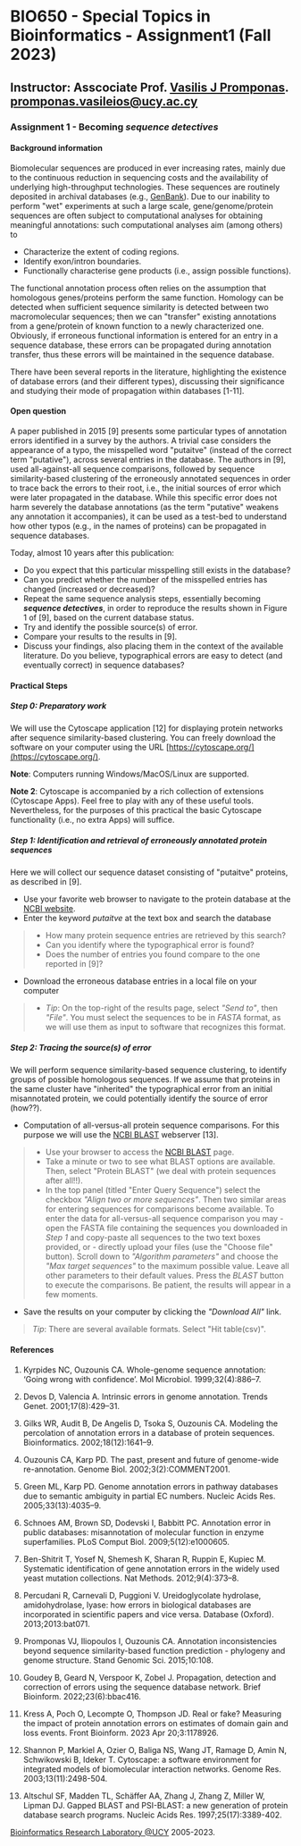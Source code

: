 # BIO650 - Special Topics in Bioinformatics - Assignment1 (Fall 2023)

## Instructor: Asscociate Prof. [Vasilis J Promponas](https://www.ucy.ac.cy/dir/el/component/comprofiler/userprofile/vprobon). [promponas.vasileios@ucy.ac.cy](mailto:promponas.vasileios@ucy.ac.cy)

### Assignment 1 - Becoming ***sequence detectives***


#### Background information
Biomolecular sequences are produced in ever increasing rates, mainly due to the continuous reduction in sequencing costs and the availability of underlying high-throughput technologies. These sequences are routinely deposited in archival databases (e.g., [GenBank](https://www.ncbi.nlm.nih.gov/genbank/)). 
Due to our inability to perform "wet" experiments at such a large scale, gene/genome/protein sequences are often subject to computational analyses for obtaining meaningful annotations: such computational analyses aim (among others) to 
- Characterize the extent of coding regions.
- Identify exon/intron boundaries.
- Functionally characterise gene products (i.e., assign possible functions).

The functional annotation process often relies on the assumption that homologous genes/proteins perform the same function. Homology can be detected when sufficient sequence similarity is detected between two macromolecular sequences; 
then we can "transfer" existing annotations from a gene/protein of known function to a newly characterized one. Obviously, if erroneous functional information is entered for an entry in a sequence database, these errors can be propagated during annotation transfer, thus these errors will be maintained in the sequence database.

There have been several reports in the literature, highlighting the existence of database errors (and their different types), discussing their significance and studying their mode of propagation within databases [1-11].

#### Open question
A paper published in 2015 [9] presents some particular types of annotation errors identified in a survey by the authors. A trivial case considers the appearance of a typo, the misspelled word "putaitve" (instead of the correct term "putative"), across several entries in the database. The authors in [9], used all-against-all sequence comparisons, followed by sequence similarity-based clustering of the erroneously annotated sequences in order to trace back the errors to their root, i.e., the initial sources of error which were later propagated in the database. While this specific error does not harm severely the database annotations (as the term "putative" weakens any annotation it accompanies), it can be used as a test-bed to understand how other typos (e.g., in the names of proteins) can be propagated in sequence databases.

Today, almost 10 years after this publication: 
- Do you expect that this particular misspelling still exists in the database? 
- Can you predict whether the number of the misspelled entries has changed (increased or decreased)?
- Repeat the same sequence analysis steps, essentially becoming ***sequence detectives***, in order to reproduce the results shown in Figure 1 of [9], based on the current database status.
- Try and identify the possible source(s) of error.
- Compare your results to the results in [9].
- Discuss your findings, also placing them in the context of the available literature. Do you believe, typographical errors are easy to detect (and eventually correct) in sequence databases?


#### Practical Steps

##### Step 0: Preparatory work
We will use the Cytoscape application [12] for displaying protein networks after sequence similarity-based clustering. You can freely download the software on your computer using the URL [https://cytoscape.org/](https://cytoscape.org/). 

**Note**: Computers running Windows/MacOS/Linux are supported.

**Note 2**: Cytoscape is accompanied by a rich collection of extensions (Cytoscape Apps). Feel free to play with any of these useful tools. Nevertheless, for the purposes of this practical the basic Cytoscape functionality (i.e., no extra Apps) will suffice.

##### Step 1: Identification and retrieval of erroneously annotated protein sequences
Here we will collect our sequence dataset consisting of "putaitve" proteins, as described in [9].

- Use your favorite web browser to navigate to the protein database at the [NCBI website](https://www.ncbi.nlm.nih.gov/protein).
- Enter the keyword *putaitve* at the text box and search the database
> * How many protein sequence entries are retrieved by this search?
> * Can you identify where the typographical error is found?
> * Does the number of entries you found compare to the one reported in [9]?
- Download the erroneous database entries in a local file on your computer
> * *Tip*: On the top-right of the results page, select *"Send to"*, then *"File"*. You must select the sequences to be in *FASTA* format, as we will use them as input to software that recognizes this format.

##### Step 2: Tracing the source(s) of error
We will perform sequence similarity-based sequence clustering, to identify groups of possible homologous sequences. If we assume that proteins in the same cluster have "inherited" the typographical error from an initial misannotated protein, we could potentially identify the source of error (how??).

- Computation of all-versus-all protein sequence comparisons. For this purpose we will use the [NCBI BLAST](https://blast.ncbi.nlm.nih.gov/Blast.cgi) webserver [13].
> * Use your browser to access the [NCBI BLAST](https://blast.ncbi.nlm.nih.gov/Blast.cgi) page.
> * Take a minute or two to see what BLAST options are available. Then, select "Protein BLAST" (we deal with protein sequences after all!!).
> * In the top panel (titled "Enter Query Sequence") select the checkbox *"Align two or more sequences"*. Then two similar areas for entering sequences for comparisons become available.
> To enter the data for all-versus-all sequence comparison you may
	- open the FASTA file containing the sequences you downloaded in *Step 1* and copy-paste all sequences to the two text boxes provided, or
	- directly upload your files (use the "Choose file" button).
> Scroll down to *"Algorithm parameters"* and choose the *"Max target sequences"* to the maximum possible value. Leave all other parameters to their default values. 
> Press the *BLAST* button to execute the comparisons. Be patient, the results will appear in a few moments.
- Save the results on your computer by clicking the *"Download All"* link.
> *Tip*: There are several available formats. Select "Hit table(csv)". 

#### References

1. Kyrpides NC, Ouzounis CA. Whole-genome sequence annotation: ‘Going wrong with confidence’. Mol Microbiol. 1999;32(4):886–7.

2. Devos D, Valencia A. Intrinsic errors in genome annotation. Trends Genet. 2001;17(8):429–31.

3. Gilks WR, Audit B, De Angelis D, Tsoka S, Ouzounis CA. Modeling the percolation of annotation errors in a database of protein sequences. Bioinformatics. 2002;18(12):1641–9.

4. Ouzounis CA, Karp PD. The past, present and future of genome-wide re-annotation. Genome Biol. 2002;3(2):COMMENT2001.

5. Green ML, Karp PD. Genome annotation errors in pathway databases due to semantic ambiguity in partial EC numbers. Nucleic Acids Res. 2005;33(13):4035–9.

6. Schnoes AM, Brown SD, Dodevski I, Babbitt PC. Annotation error in public databases: misannotation of molecular function in enzyme superfamilies. PLoS Comput Biol. 2009;5(12):e1000605.

7. Ben-Shitrit T, Yosef N, Shemesh K, Sharan R, Ruppin E, Kupiec M. Systematic identification of gene annotation errors in the widely used yeast mutation collections. Nat Methods. 2012;9(4):373–8.

8. Percudani R, Carnevali D, Puggioni V. Ureidoglycolate hydrolase, amidohydrolase, lyase: how errors in biological databases are incorporated in scientific papers and vice versa. Database (Oxford). 2013;2013:bat071.

9. Promponas VJ, Iliopoulos I, Ouzounis CA. Annotation inconsistencies beyond sequence similarity-based function prediction - phylogeny and genome structure. Stand Genomic Sci. 2015;10:108. 

10. Goudey B, Geard N, Verspoor K, Zobel J. Propagation, detection and correction of errors using the sequence database network. Brief Bioinform. 2022;23(6):bbac416.

11. Kress A, Poch O, Lecompte O, Thompson JD. Real or fake? Measuring the impact of protein annotation errors on estimates of domain gain and loss events. Front Bioinform. 2023 Apr 20;3:1178926.

12. Shannon P, Markiel A, Ozier O, Baliga NS, Wang JT, Ramage D, Amin N, Schwikowski B, Ideker T. Cytoscape: a software environment for integrated models of biomolecular interaction networks. Genome Res. 2003;13(11):2498-504.

13. Altschul SF, Madden TL, Schäffer AA, Zhang J, Zhang Z, Miller W, Lipman DJ. Gapped BLAST and PSI-BLAST: a new generation of protein database search programs. Nucleic Acids Res. 1997;25(17):3389-402.

[Bioinformatics Research Laboratory @UCY](https://vprobon.github.io/BRL-UCY) 2005-2023.

